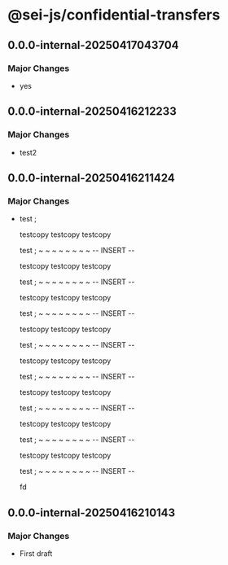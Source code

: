 # @sei-js/confidential-transfers

## 0.0.0-internal-20250417043704

### Major Changes

- yes

## 0.0.0-internal-20250416212233

### Major Changes

- test2

## 0.0.0-internal-20250416211424

### Major Changes

- test
  ;

  testcopy
  testcopy
  testcopy

  test
  ;
  ~
  ~
  ~
  ~
  ~
  ~
  ~
  ~
  -- INSERT --

  testcopy
  testcopy
  testcopy

  test
  ;
  ~
  ~
  ~
  ~
  ~
  ~
  ~
  ~
  -- INSERT --

  testcopy
  testcopy
  testcopy

  test
  ;
  ~
  ~
  ~
  ~
  ~
  ~
  ~
  ~
  -- INSERT --

  testcopy
  testcopy
  testcopy

  test
  ;
  ~
  ~
  ~
  ~
  ~
  ~
  ~
  ~
  -- INSERT --

  testcopy
  testcopy
  testcopy

  test
  ;
  ~
  ~
  ~
  ~
  ~
  ~
  ~
  ~
  -- INSERT --

  testcopy
  testcopy
  testcopy

  test
  ;
  ~
  ~
  ~
  ~
  ~
  ~
  ~
  ~
  -- INSERT --

  testcopy
  testcopy
  testcopy

  test
  ;
  ~
  ~
  ~
  ~
  ~
  ~
  ~
  ~
  -- INSERT --

  testcopy
  testcopy
  testcopy

  test
  ;
  ~
  ~
  ~
  ~
  ~
  ~
  ~
  ~
  -- INSERT --

  fd

## 0.0.0-internal-20250416210143

### Major Changes

- First draft
